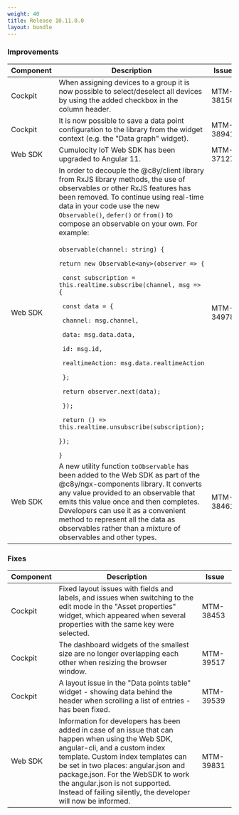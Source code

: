 ```yaml
---
weight: 40
title: Release 10.11.0.0
layout: bundle
---
```


<!--10.10.1.0 - 10.10.18.0; 10.11.0.0-->

### Improvements

<div><table ><colgroup>
<col style="width: 15%;"><col style="width: 70%;"><col style="width: 15%;"></colgroup>
<thead><tr>
<th>
Component</th>
<th>
Description</th>
<th>
Issue</th>
</tr>
</thead><tbody>

<tr>
<td>
Cockpit</td>
<td > When assigning devices to a group it is now possible to select/deselect all devices by using the added checkbox in the column header. </td>
<td>
MTM-38156</td>
</tr>

<tr>
<td>
Cockpit</td>
<td > It is now possible to save a data point configuration to the library from the widget context (e.g. the "Data graph" widget).</td>
<td>
MTM-38941</td>
</tr>

<tr>
<td>
Web SDK</td>
<td > Cumulocity IoT Web SDK has been upgraded to Angular 11. </td>
<td>
MTM-37127</td>
</tr>

<tr>
<td>
Web SDK</td>
<td > In order to decouple the @c8y/client library from RxJS library methods, the use of observables or other RxJS features has been removed. To continue using real-time data in your code use the new <code>Observable()</code>, <code>defer()</code> or <code>from()</code> to compose an observable on your own. For example:
<br><br>
<code>observable(channel: string) {
<br>return new Observable&lt;any&gt;(observer =&gt; {
<br> const subscription = this.realtime.subscribe(channel, msg =&gt; {
<br> const data = {
<br> channel: msg.channel,
<br> data: msg.data.data,
<br> id: msg.id,
<br> realtimeAction: msg.data.realtimeAction
<br> };
<br> return observer.next(data);
<br> });
<br> return () =&gt; this.realtime.unsubscribe(subscription);
<br>});
<br>} </code></td>
<td>
MTM-34978</td>
</tr>

<tr>
<td>
Web SDK</td>
<td > A new utility function <code>toObservable</code> has been added to the Web SDK as part of the @c8y/ngx-components library. It converts any value provided to an observable that emits this value once and then completes. Developers can use it as a convenient method to represent all the data as observables rather than a mixture of observables and other types. </td>
<td>
MTM-38461</td>
</tr>

</tbody></table></div>



### Fixes

<div><table ><colgroup>
<col style="width: 15%;"><col style="width: 70%;"><col style="width: 15%;"></colgroup>
<thead><tr>
<th>
Component</th>
<th>
Description</th>
<th>
Issue</th>
</tr>
</thead><tbody>

<tr>
<td>
Cockpit</td>
<td > Fixed layout issues with fields and labels, and issues when switching to the edit mode in the "Asset properties" widget, which appeared when several properties with the same key were selected.</td>
<td>
MTM-38453</td>
</tr>

<tr>
<td>
Cockpit</td>
<td > The dashboard widgets of the smallest size are no longer overlapping each other when resizing the browser window.</td>
<td>
MTM-39517</td>
</tr>

<tr>
<td>
Cockpit</td>
<td > A layout issue in the "Data points table" widget - showing data behind the header when scrolling a list of entries - has been fixed.</td>
<td>
MTM-39539</td>
</tr>

<tr>
<td>
Web SDK</td>
<td > Information for developers has been added in case of an issue that can happen when using the Web SDK, angular-cli, and a custom index template. Custom index templates can be set in two places: angular.json and package.json. For the WebSDK to work the angular.json is not supported. Instead of failing silently, the developer will now be informed.</td>
<td>
MTM-39831</td>
</tr>


</tbody></table></div>
